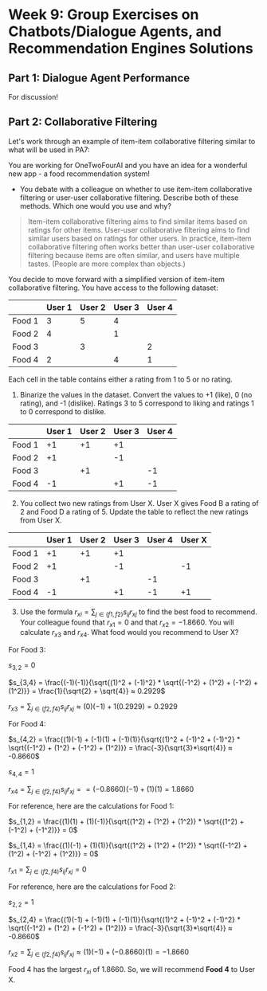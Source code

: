 # Week 9: Group Exercises on Chatbots/Dialogue Agents, and Recommendation Engines Solutions

## Part 1: Dialogue Agent Performance
For discussion!

## Part 2: Collaborative Filtering

Let's work through an example of item-item collaborative filtering similar to what will be used in PA7:

You are working for OneTwoFourAI and you have an idea for a wonderful new app - a food recommendation system! 

* You debate with a colleague on whether to use item-item collaborative filtering or user-user collaborative filtering. Describe both of these methods. Which one would you use and why?


>Item-item collaborative filtering aims to find similar items based on ratings for other items. User-user collaborative filtering aims to find similar users based on ratings for other users. In practice, item-item collaborative filtering often works better than user-user collaborative filtering because items are often similar, and users have multiple tastes. (People are more complex than objects.)



You decide to move forward with a simplified version of item-item collaborative filtering. You have access to the following dataset: 


|        | User 1 | User 2 | User 3 | User 4 |
|--------|--------|--------|--------|--------|
| Food 1 | 3      | 5      | 4      |        |
| Food 2 | 4      |        | 1      |        |
| Food 3 |        | 3      |        | 2      |
| Food 4 | 2      |        | 4      | 1      |

Each cell in the table contains either a rating from 1 to 5 or no rating. 


1. Binarize the values in the dataset. Convert the values to +1 (like), 0 (no rating), and -1 (dislike). Ratings 3 to 5 correspond to liking and ratings 1 to 0 correspond to dislike. 


|        | User 1 | User 2 | User 3 | User 4 |
|--------|--------|--------|--------|--------|
| Food 1 | +1     | +1     | +1     |        |
| Food 2 | +1     |        | -1     |        |
| Food 3 |        | +1     |        | -1     |
| Food 4 | -1     |        | +1     | -1     |


2. You collect two new ratings from User X. User X gives Food B a rating of 2 and Food D a rating of 5. Update the table to reflect the new ratings from User X. 

|        | User 1 | User 2 | User 3 | User 4 | User X |
|--------|--------|--------|--------|--------|--------|
| Food 1 | +1     | +1     | +1     |        |        |
| Food 2 | +1     |        | -1     |        | -1     |
| Food 3 |        | +1     |        | -1     |        |
| Food 4 | -1     |        | +1     | -1     | +1     |

3. Use the formula $r_{xi} = \sum_{j\in(f1, f2)} s_{ij}r_{xj}$ to find the best food to recommend. Your colleague found that $r_{x1} = 0$ and that $r_{x2} = -1.8660$. You will calculate $r_{x3}$ and $r_{x4}$. What food would you recommend to User X?

For Food 3:

$s_{3,2} = 0$

$s_{3,4} = \frac{(-1)(-1)}{\sqrt{(1)^2 + (-1)^2} * \sqrt{(-1^2) + (1^2) + (-1^2) + (1^2)}} = \frac{1}{\sqrt{2} + \sqrt{4}} ≈ 0.2929$

$r_{x3} = \sum_{j\in(f2, f4)} s_{ij}r_{xj} ≈ (0)(-1) + 1(0.2929) = 0.2929$ 

For Food 4:

$s_{4,2} = \frac{(1)(-1) + (-1)(1) + (-1)(1)}{\sqrt{(1)^2 + (-1)^2 + (-1)^2} * \sqrt{(-1^2) + (1^2) + (-1^2) + (1^2)}} = \frac{-3}{\sqrt{3}*\sqrt{4}} ≈ -0.8660$

$s_{4,4} = 1$

$r_{x4} = \sum_{j\in(f2, f4)} s_{ij}r_{xj} == (-0.8660)(-1) + (1)(1) = 1.8660$ 

For reference, here are the calculations for Food 1:

$s_{1,2} = \frac{(1)(1) + (1)(-1)}{\sqrt{(1^2) + (1^2) + (1^2)} * \sqrt{(1^2) + (-1^2) + (-1^2)}} = 0$

$s_{1,4} = \frac{(1)(-1) + (1)(1)}{\sqrt{(1^2) + (1^2) + (1^2)} * \sqrt{(-1^2) + (1^2) + (-1^2) + (1^2)}} = 0$

$r_{x1} = \sum_{j\in(f2, f4)} s_{ij}r_{xj} = 0$ 

For reference, here are the calculations for Food 2:

$s_{2,2} = 1$

$s_{2,4} = \frac{(1)(-1) + (-1)(1) + (-1)(1)}{\sqrt{(1)^2 + (-1)^2 + (-1)^2} * \sqrt{(-1^2) + (1^2) + (-1^2) + (1^2)}} = \frac{-3}{\sqrt{3}*\sqrt{4}} ≈ -0.8660$

$r_{x2} = \sum_{j\in(f2, f4)} s_{ij}r_{xj} ≈ (1)(-1) + (-0.8660)(1) = -1.8660$ 

Food 4 has the largest $r_{xi}$ of $1.8660$. So, we will recommend **Food 4** to User X. 
